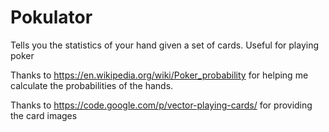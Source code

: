 # Pokulator
Tells you the statistics of your hand given a set of cards. Useful for playing poker


Thanks to https://en.wikipedia.org/wiki/Poker_probability for helping me calculate the probabilities of the hands.

Thanks to https://code.google.com/p/vector-playing-cards/ for providing the card images
